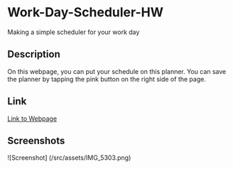 # Work-Day-Scheduler-HW

Making a simple scheduler for your work day

## Description
On this webpage, you can put your schedule on this planner. You can save the planner by tapping the pink button on the right side of the page.

## Link
[Link to Webpage](https://rubbokate.github.io/Work-Day-Scheduler-HW/)

## Screenshots

![Screenshot] (/src/assets/IMG_5303.png)

